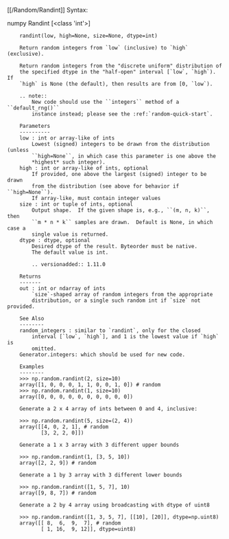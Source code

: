 [[/Random/Randint]]
Syntax:

  numpy Randint [<class 'int'>]


        randint(low, high=None, size=None, dtype=int)

        Return random integers from `low` (inclusive) to `high` (exclusive).

        Return random integers from the "discrete uniform" distribution of
        the specified dtype in the "half-open" interval [`low`, `high`). If
        `high` is None (the default), then results are from [0, `low`).

        .. note::
            New code should use the ``integers`` method of a ``default_rng()``
            instance instead; please see the :ref:`random-quick-start`.

        Parameters
        ----------
        low : int or array-like of ints
            Lowest (signed) integers to be drawn from the distribution (unless
            ``high=None``, in which case this parameter is one above the
            *highest* such integer).
        high : int or array-like of ints, optional
            If provided, one above the largest (signed) integer to be drawn
            from the distribution (see above for behavior if ``high=None``).
            If array-like, must contain integer values
        size : int or tuple of ints, optional
            Output shape.  If the given shape is, e.g., ``(m, n, k)``, then
            ``m * n * k`` samples are drawn.  Default is None, in which case a
            single value is returned.
        dtype : dtype, optional
            Desired dtype of the result. Byteorder must be native.
            The default value is int.

            .. versionadded:: 1.11.0

        Returns
        -------
        out : int or ndarray of ints
            `size`-shaped array of random integers from the appropriate
            distribution, or a single such random int if `size` not provided.

        See Also
        --------
        random_integers : similar to `randint`, only for the closed
            interval [`low`, `high`], and 1 is the lowest value if `high` is
            omitted.
        Generator.integers: which should be used for new code.

        Examples
        --------
        >>> np.random.randint(2, size=10)
        array([1, 0, 0, 0, 1, 1, 0, 0, 1, 0]) # random
        >>> np.random.randint(1, size=10)
        array([0, 0, 0, 0, 0, 0, 0, 0, 0, 0])

        Generate a 2 x 4 array of ints between 0 and 4, inclusive:

        >>> np.random.randint(5, size=(2, 4))
        array([[4, 0, 2, 1], # random
               [3, 2, 2, 0]])

        Generate a 1 x 3 array with 3 different upper bounds

        >>> np.random.randint(1, [3, 5, 10])
        array([2, 2, 9]) # random

        Generate a 1 by 3 array with 3 different lower bounds

        >>> np.random.randint([1, 5, 7], 10)
        array([9, 8, 7]) # random

        Generate a 2 by 4 array using broadcasting with dtype of uint8

        >>> np.random.randint([1, 3, 5, 7], [[10], [20]], dtype=np.uint8)
        array([[ 8,  6,  9,  7], # random
               [ 1, 16,  9, 12]], dtype=uint8)
        